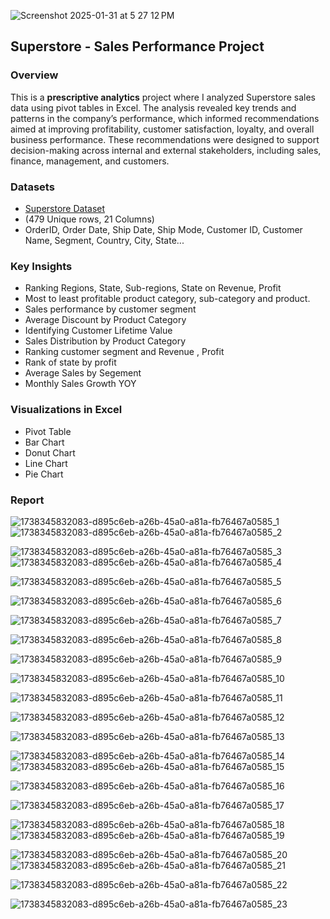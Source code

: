  
![Screenshot 2025-01-31 at 5 27 12 PM](https://github.com/user-attachments/assets/3b17b53f-390b-4556-a50b-5d68aa3dd770)


## Superstore - Sales Performance Project

###  Overview  
This is a **prescriptive analytics** project where I analyzed Superstore sales data using pivot tables in Excel. The analysis revealed key trends and patterns in the company’s performance, which informed recommendations aimed at improving profitability, customer satisfaction, loyalty, and overall business performance. These recommendations were designed to support decision-making across internal and external stakeholders, including sales, finance, management, and customers.

###  Datasets
- [Superstore Dataset](https://www.kaggle.com/datasets/maggieakarn/superstore-dataset/data) 
- (479 Unique rows, 21 Columns)
- OrderID, Order Date, Ship Date, Ship Mode, Customer ID, Customer Name, Segment, Country, City, State...
 

###   Key Insights  
- Ranking Regions, State, Sub-regions, State on Revenue, Profit
- Most to least profitable product category, sub-category and product.
- Sales performance by customer segment
- Average Discount by Product Category
- Identifying Customer Lifetime Value
- Sales Distribution by Product Category
- Ranking customer segment and Revenue , Profit
- Rank of state by profit
- Average Sales by Segement
- Monthly Sales Growth YOY

###  Visualizations in Excel
- Pivot Table
- Bar Chart
- Donut Chart
- Line Chart
- Pie Chart

###  Report

![1738345832083-d895c6eb-a26b-45a0-a81a-fb76467a0585_1](https://github.com/user-attachments/assets/ab905c6e-99f4-4e21-8a03-3ba84da283f3)
![1738345832083-d895c6eb-a26b-45a0-a81a-fb76467a0585_2](https://github.com/user-attachments/assets/76cd9e1b-8cfc-4e54-9ced-035fd329dd52)

![1738345832083-d895c6eb-a26b-45a0-a81a-fb76467a0585_3](https://github.com/user-attachments/assets/bc94ddf2-6475-467a-a012-2143af9f7321)
![1738345832083-d895c6eb-a26b-45a0-a81a-fb76467a0585_4](https://github.com/user-attachments/assets/41e84346-dba7-4f58-bd21-1f9f83710ac6)


![1738345832083-d895c6eb-a26b-45a0-a81a-fb76467a0585_5](https://github.com/user-attachments/assets/3e555f33-5306-4318-a436-506c770d30f3)

![1738345832083-d895c6eb-a26b-45a0-a81a-fb76467a0585_6](https://github.com/user-attachments/assets/e4da03f1-d92a-4c6e-8eb8-002bfb551f8d)

![1738345832083-d895c6eb-a26b-45a0-a81a-fb76467a0585_7](https://github.com/user-attachments/assets/0caa0837-2d01-465a-8d6e-f759e6daf6c9)

![1738345832083-d895c6eb-a26b-45a0-a81a-fb76467a0585_8](https://github.com/user-attachments/assets/13c4ec63-abce-4624-94ca-f10729dda3be)

![1738345832083-d895c6eb-a26b-45a0-a81a-fb76467a0585_9](https://github.com/user-attachments/assets/079ce7d4-d36d-46a7-9b19-c6c8eb7569f8)



![1738345832083-d895c6eb-a26b-45a0-a81a-fb76467a0585_10](https://github.com/user-attachments/assets/fbcc4831-3e8c-4c48-b75a-4ddb471aacf3)



![1738345832083-d895c6eb-a26b-45a0-a81a-fb76467a0585_11](https://github.com/user-attachments/assets/2e7cca70-46f1-46f4-b75d-ad9d19cc54b4)

![1738345832083-d895c6eb-a26b-45a0-a81a-fb76467a0585_12](https://github.com/user-attachments/assets/9c26bb7c-8e7a-4a3e-8eb1-69f336b31804)



![1738345832083-d895c6eb-a26b-45a0-a81a-fb76467a0585_13](https://github.com/user-attachments/assets/7df2026f-604d-46cb-ada7-052a3b04238c)

![1738345832083-d895c6eb-a26b-45a0-a81a-fb76467a0585_14](https://github.com/user-attachments/assets/edf61661-026e-461a-b35c-b30bc932a8af)
![1738345832083-d895c6eb-a26b-45a0-a81a-fb76467a0585_15](https://github.com/user-attachments/assets/9e6173aa-e2e7-4005-becf-1763c8532b95)




![1738345832083-d895c6eb-a26b-45a0-a81a-fb76467a0585_16](https://github.com/user-attachments/assets/ca21460f-9e66-4b70-9b04-873138a8e45b)

![1738345832083-d895c6eb-a26b-45a0-a81a-fb76467a0585_17](https://github.com/user-attachments/assets/0624d51d-4d78-466e-b8c1-dc72597746c0)

![1738345832083-d895c6eb-a26b-45a0-a81a-fb76467a0585_18](https://github.com/user-attachments/assets/29b7fff7-c078-42fe-9258-56f393b75879)
![1738345832083-d895c6eb-a26b-45a0-a81a-fb76467a0585_19](https://github.com/user-attachments/assets/ed3b8d87-01b5-41e5-bce5-3da05dd0def6)




![1738345832083-d895c6eb-a26b-45a0-a81a-fb76467a0585_20](https://github.com/user-attachments/assets/8870539d-2a71-49bf-88f0-9a2017eb9c77)
![1738345832083-d895c6eb-a26b-45a0-a81a-fb76467a0585_21](https://github.com/user-attachments/assets/96969624-be4f-438a-8547-9138fedbc15f)





![1738345832083-d895c6eb-a26b-45a0-a81a-fb76467a0585_22](https://github.com/user-attachments/assets/0656b1ec-e105-41a6-97be-195fc455b3a0)



![1738345832083-d895c6eb-a26b-45a0-a81a-fb76467a0585_23](https://github.com/user-attachments/assets/99bc5a07-360c-48f7-aa4d-6774973d460a)










